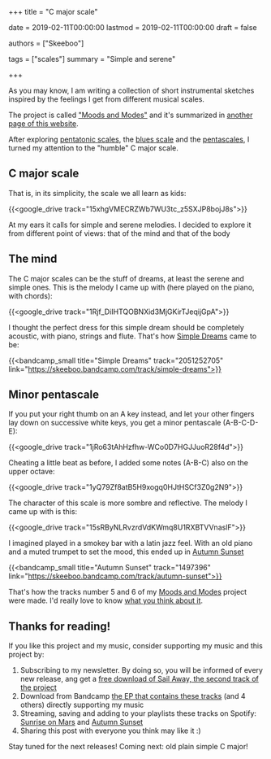 +++
title = "C major scale"

date = 2019-02-11T00:00:00
lastmod = 2019-02-11T00:00:00
draft = false

authors = ["Skeeboo"]

tags = ["scales"]
summary = "Simple and serene"

+++

As you may know, I am writing a collection of short instrumental sketches inspired by the feelings I get from different musical scales.

 The project is called ["Moods and Modes"](/post/moods_and_modes) and it's summarized in [another page of this website](/post/moods_and_modes).

 After exploring [pentatonic scales](/post/pentatonics), the [blues scale](/post/blues_scale) and the [pentascales](/post/pentascales), I turned my attention to the "humble" C major scale.

## C major scale

That is, in its simplicity, the scale we all learn as kids:

{{<google_drive track="15xhgVMECRZWb7WU3tc_z5SXJP8bojJ8s">}}

At my ears it calls for simple and serene melodies. I decided to explore it from different point of views: that of the mind and that of the body

## The mind

The C major scales can be the stuff of dreams, at least the serene and simple ones. This is the melody I came up with (here played on the piano, with chords):

{{<google_drive track="1Rjf_DiIHTQOBNXid3MjGKirTJeqijGpA">}}

I thought the perfect dress for this simple dream should be completely acoustic, with piano, strings and flute. That's how [Simple Dreams](/music/simple_dreams) came to be:

{{<bandcamp_small title="Simple Dreams" track="2051252705" link="https://skeeboo.bandcamp.com/track/simple-dreams">}} 

## Minor pentascale

If you put your right thumb on an A key instead, and let your other fingers lay down on successive white keys, you get a minor pentascale (A-B-C-D-E):

{{<google_drive track="1jRo63tAhHzfhw-WCo0D7HGJJuoR28f4d">}}

Cheating a little beat as before, I added some notes (A-B-C) also on the upper octave:

{{<google_drive track="1yQ79Zf8atB5H9xogq0HJtHSCf3Z0g2N9">}}

The character of this scale is more sombre and reflective. The melody I came up with is this:

{{<google_drive track="15sRByNLRvzrdVdKWmq8U1RXBTVVnaslF">}}

I imagined played in a smokey bar with a latin jazz feel. With an old piano and a muted trumpet to set the mood, this ended up in [Autumn Sunset](/music/autumn_sunset)

{{<bandcamp_small title="Autumn Sunset" track="1497396" link="https://skeeboo.bandcamp.com/track/autumn-sunset">}}

That's how the tracks number 5 and 6 of my [Moods and Modes](/post/moods_and_modes) project were made. I'd really love to know [what you think about it](/#contact). 

## Thanks for reading!

If you like this project and my music, consider supporting my music and this project by:

1. Subscribing to my newsletter. By doing so, you will be informed of every new release, ang get a [free download of Sail Away, the second track of the project](https://mailchi.mp/f6a12b953721/sailaway)
2. Download from Bandcamp [the EP that contains these tracks](https://skeeboo.bandcamp.com/album/moods-and-modes-vol-1) (and 4 others) directly supporting my music 
3. Streaming, saving and adding to your playlists these tracks on Spotify: [Sunrise on Mars](https://open.spotify.com/track/1vYbVFGjdrMNsbsGXTXoo1) and [Autumn Sunset](https://open.spotify.com/track/5fsTs2Vl7jP1JbFGx14Gg7)
4. Sharing this post with everyone you think may like it :)

Stay tuned for the next releases! Coming next: old plain simple C major!
